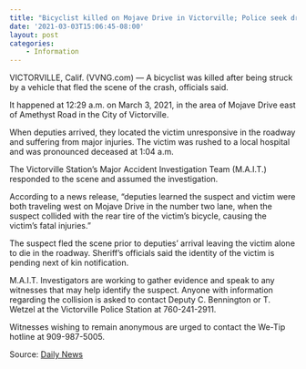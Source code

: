 ```yaml
---
title: "Bicyclist killed on Mojave Drive in Victorville; Police seek driver"
date: '2021-03-03T15:06:45-08:00'
layout: post
categories:
    - Information
---
```


VICTORVILLE, Calif. (VVNG.com) — A bicyclist was killed after being struck by a vehicle that fled the scene of the crash, officials said.

It happened at 12:29 a.m. on March 3, 2021, in the area of Mojave Drive east of Amethyst Road in the City of Victorville.

When deputies arrived, they located the victim unresponsive in the roadway and suffering from major injuries. The victim was rushed to a local hospital and was pronounced deceased at 1:04 a.m.

The Victorville Station’s Major Accident Investigation Team (M.A.I.T.) responded to the scene and assumed the investigation.

According to a news release, “deputies learned the suspect and victim were both traveling west on Mojave Drive in the number two lane, when the suspect collided with the rear tire of the victim’s bicycle, causing the victim’s fatal injuries.”

The suspect fled the scene prior to deputies’ arrival leaving the victim alone to die in the roadway. Sheriff’s officials said the identity of the victim is pending next of kin notification.

M.A.I.T. Investigators are working to gather evidence and speak to any witnesses that may help identify the suspect. Anyone with information regarding the collision is asked to contact Deputy C. Bennington or T. Wetzel at the Victorville Police Station at 760-241-2911.

Witnesses wishing to remain anonymous are urged to contact the We-Tip hotline at 909-987-5005.

Source: [Daily News](https://www.vvng.com/bicyclist-killed-on-mojave-drive-in-victorville-police-seek-driver/?utm_source=VVNG+Newsletter&utm_campaign=eb4d30c66f-RSS_EMAIL_CAMPAIGN&utm_medium=email&utm_term=0_f396826d4a-eb4d30c66f-167415565&ct=t(RSS_EMAIL_CAMPAIGN))